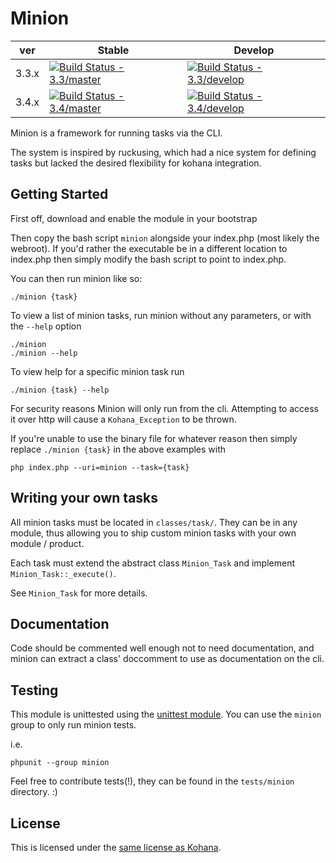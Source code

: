 # Minion

| ver   | Stable                                                                                                                           | Develop                                                                                                                            |
| ----- | -------------------------------------------------------------------------------------------------------------------------------- | ---------------------------------------------------------------------------------------------------------------------------------- |
| 3.3.x | [![Build Status - 3.3/master](https://travis-ci.org/kohana/minion.svg?branch=3.3%2Fmaster)](https://travis-ci.org/kohana/minion) | [![Build Status - 3.3/develop](https://travis-ci.org/kohana/minion.svg?branch=3.3%2Fdevelop)](https://travis-ci.org/kohana/minion) |
| 3.4.x | [![Build Status - 3.4/master](https://travis-ci.org/kohana/minion.svg?branch=3.4%2Fmaster)](https://travis-ci.org/kohana/minion) | [![Build Status - 3.4/develop](https://travis-ci.org/kohana/minion.svg?branch=3.4%2Fdevelop)](https://travis-ci.org/kohana/minion) |

Minion is a framework for running tasks via the CLI.

The system is inspired by ruckusing, which had a nice system for defining tasks but lacked the desired flexibility for kohana integration.

## Getting Started

First off, download and enable the module in your bootstrap

Then copy the bash script `minion` alongside your index.php (most likely the webroot).
If you'd rather the executable be in a different location to index.php then simply modify the bash script to point to index.php.

You can then run minion like so:

    ./minion {task}

To view a list of minion tasks, run minion without any parameters, or with the `--help` option

    ./minion
    ./minion --help

To view help for a specific minion task run

    ./minion {task} --help

For security reasons Minion will only run from the cli. Attempting to access it over http will cause
a `Kohana_Exception` to be thrown.

If you're unable to use the binary file for whatever reason then simply replace `./minion {task}` in the above
examples with

    php index.php --uri=minion --task={task}

## Writing your own tasks

All minion tasks must be located in `classes/task/`. They can be in any module, thus allowing you to
ship custom minion tasks with your own module / product.

Each task must extend the abstract class `Minion_Task` and implement `Minion_Task::_execute()`.

See `Minion_Task` for more details.

## Documentation

Code should be commented well enough not to need documentation, and minion can extract a class' doccomment to use
as documentation on the cli.

## Testing

This module is unittested using the [unittest module](http://github.com/kohana/unittest).
You can use the `minion` group to only run minion tests.

i.e.

    phpunit --group minion

Feel free to contribute tests(!), they can be found in the `tests/minion` directory. :)

## License

This is licensed under the [same license as Kohana](http://kohanaframework.org/license).
